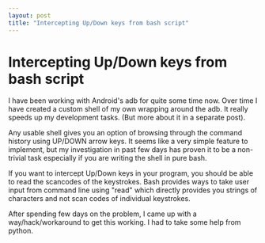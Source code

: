 ```yaml
---
layout: post
title: "Intercepting Up/Down keys from bash script"
---
```

Intercepting Up/Down keys from bash script
===
I have been working with Android's adb for quite some time now. Over time I have created a custom shell of my own wrapping around the adb. It really speeds up my development tasks. (But more about it in a separate post).  
  
Any usable shell gives you an option of browsing through the command history using UP/DOWN arrow keys. It seems like a very simple feature to implement, but my investigation in past few days has proven it to be a non-trivial task especially if you are writing the shell in pure bash.  
  
If you want to intercept Up/Down keys in your program, you should be able to read the scancodes of the keystrokes. Bash provides ways to take user input from command line using "read" which directly provides you strings of characters and not scan codes of individual keystrokes.  
  
After spending few days on the problem, I came up with a way/hack/workaround to get this working. I had to take some help from python.
